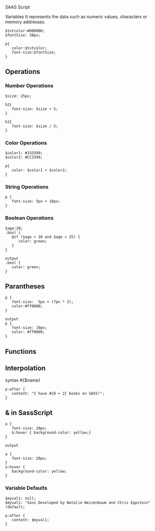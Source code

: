 SAAS Script

Variables
It represents the data such as numeric values, characters or memory addresses.

```
$txtcolor:#008000;
$fontSize: 20px;

p{
   color:$txtcolor;
   font-size:$fontSize;
}
```

## Operations

### Number Operations

```
$size: 25px;

h2{
   font-size: $size + 5;
}

h3{
   font-size: $size / 5;
}
```

### Color Operations

```
$color1: #333399;
$color2: #CC3399;

p{
   color: $color1 + $color2;
}
```

### String Operations

```
p {
   font-size: 5px + 10px;
}
```

### Boolean Operations

```
$age:20;
.bool {
   @if ($age > 10 and $age < 25) {
      color: green;
   }
}

output
.bool {
   color: green;
}
```

## Parantheses

```
p {
   font-size:  5px + (7px * 2);
   color:#ff0000;
}

output
p {
   font-size: 19px;
   color: #ff0000;
}

```

## Functions

## Interpolation

syntax #{\$name}

```
p:after {
   content: "I have #{8 + 2} books on SASS!";
}
```

## & in SassScript

```
a {
   font-size: 20px;
   &:hover { background-color: yellow;}
}

output

a {
   font-size: 20px;
}
a:hover {
   background-color: yellow;
}
```

### Variable Defaults

```
$myval1: null;
$myval1: "Sass Developed by Natalie Weizenbaum and Chris Eppstein" !default;

p:after {
   content: $myval1;
}
```
